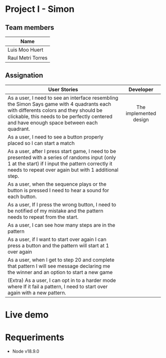 # Project I - Simon

## Team members

| Name |
| ---- | 
| Luis Moo Huert |
| Raul Metri Torres | 

## Assignation

| User Stories |    Developer    |
| ------------ | :-------------: |
| As a user, I need to see an interface resembling the Simon Says game with 4 quadrants each with differents colors and they should be clickable, this needs to be perfectly centered and have enough space between each quadrant. | The implemented design  |
| As a user, I need to see a button properly placed so I can start a match |  |
| As a user, after I press start game, I need to be presented with a series of randoms input (only 1 at the start) if I input the pattern correctly it needs to repeat over again but with 1 additional step. |  |
| As a user, when the sequence plays or the button is pressed I need to hear a sound for each button. | |
| As a user, If I press the wrong button, I need to be notified of my mistake and the pattern needs to repeat from the start. |  |
| As a user, I can see how many steps are in the pattern |  |
| As a user, if I want to start over again I can press a button and the pattern will start at 1 over again |  |
| As a user, when I get to step 20 and complete that pattern I will see message declaring me the winner and an option to start a new game |  |
| (Extra) As a user, I can opt in to a harder mode where If it fail a pattern, I need to start over again with a new pattern. |  |

# Live demo


# Requeriments

- Node v18.9.0